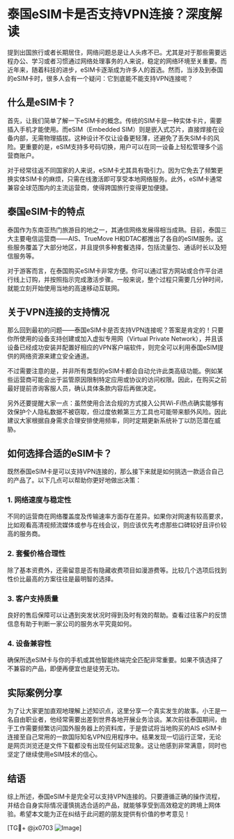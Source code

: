 # 泰国eSIM卡是否支持VPN连接？深度解读

提到出国旅行或者长期居住，网络问题总是让人头疼不已。尤其是对于那些需要远程办公、学习或者习惯通过网络处理事务的人来说，稳定的网络环境至关重要。而近年来，随着科技的进步，eSIM卡逐渐成为许多人的首选。然而，当涉及到泰国的eSIM卡时，很多人会有一个疑问：它到底能不能支持VPN连接呢？

## 什么是eSIM卡？

首先，让我们简单了解一下eSIM卡的概念。传统的SIM卡是一种实体卡片，需要插入手机才能使用。而eSIM（Embedded SIM）则是嵌入式芯片，直接焊接在设备内部，无需物理插拔。这种设计不仅让设备更轻薄，还避免了丢失SIM卡的风险。更重要的是，eSIM支持多号码切换，用户可以在同一设备上轻松管理多个运营商账户。

对于经常往返不同国家的人来说，eSIM卡尤其具有吸引力。因为它免去了频繁更换实体SIM卡的麻烦，只需在线激活即可享受本地网络服务。此外，eSIM卡通常兼容全球范围内的主流运营商，使得跨国旅行变得更加便捷。

## 泰国eSIM卡的特点

泰国作为东南亚热门旅游目的地之一，其通信网络发展得相当成熟。目前，泰国三大主要电信运营商——AIS、TrueMove H和DTAC都推出了各自的eSIM服务。这些服务覆盖了大部分地区，并且提供多种套餐选择，包括流量包、通话时长以及短信服务等。

对于游客而言，在泰国购买eSIM卡非常方便。你可以通过官方网站或合作平台进行线上订购，并按照指示完成激活步骤。一般来说，整个过程只需要几分钟时间，就能立刻开始使用当地的高速移动互联网。

## 关于VPN连接的支持情况

那么回到最初的问题——泰国eSIM卡是否支持VPN连接呢？答案是肯定的！只要你所使用的设备支持创建或加入虚拟专用网（Virtual Private Network），并且该设备已经成功安装并配置好相应的VPN客户端软件，则完全可以利用泰国eSIM提供的网络资源来建立安全通道。

不过需要注意的是，并非所有类型的eSIM卡都会自动允许此类高级功能。例如某些运营商可能会出于监管原因限制特定应用或协议的访问权限。因此，在购买之前最好提前咨询客服人员，确认具体条款内容后再做决定。

另外还要提醒大家一点：虽然使用合法合规的方式接入公共Wi-Fi热点确实能够有效保护个人隐私数据不被窃取，但过度依赖第三方工具也可能带来额外风险。因此建议大家根据自身需求合理安排使用频率，同时定期更新系统补丁以防范潜在威胁。

## 如何选择合适的eSIM卡？

既然泰国eSIM卡是可以支持VPN连接的，那么接下来就是如何挑选一款适合自己的产品了。以下几点可以帮助你更好地做出决策：

### 1. 网络速度与稳定性
不同的运营商在网络覆盖度及传输速率方面存在差异。如果你对网速有较高要求，比如观看高清视频流媒体或参与在线会议，则应该优先考虑那些口碑较好且评价较高的服务商。

### 2. 套餐价格合理性
除了基本资费外，还需留意是否有隐藏收费项目如漫游费等。比较几个选项后找到性价比最高的方案往往是最明智的选择。

### 3. 客户支持质量
良好的售后保障可以让遇到突发状况时得到及时有效的帮助。查看过往客户的反馈信息有助于判断一家公司的服务水平究竟如何。

### 4. 设备兼容性
确保所选eSIM卡与你的手机或其他智能终端完全匹配非常重要。如果不慎选择了不兼容的产品，即便再便宜也是徒劳无功。

## 实际案例分享

为了让大家更加直观地理解上述知识点，这里分享一个真实发生的故事。小王是一名自由职业者，他经常需要出差到世界各地开展业务洽谈。某次前往泰国期间，由于工作需要频繁访问国外服务器上的资料库，于是尝试将当地购买的AIS eSIM卡连接至自己常用的一款国际知名VPN应用程序中。结果发现一切运行正常，无论是网页浏览还是文件下载都没有出现任何延迟现象。这让他感到非常满意，同时也坚定了继续使用eSIM技术的信心。

## 结语

综上所述，泰国eSIM卡是完全可以支持VPN连接的。只要遵循正确的操作流程，并结合自身实际情况谨慎挑选合适的产品，就能够享受到高效稳定的跨境上网体验。希望本文能为正在纠结于此问题的朋友提供有价值的参考意见！

[TG💪+ @jx0703 ![Image](https://github.com/user-attachments/assets/dbca1d08-cadb-493c-b0ec-ad6f7a83f270)]